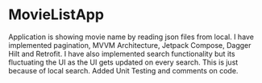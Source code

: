 # MovieListApp
Application is showing movie name by reading json files from local.
I have implemented
pagination,
MVVM Architecture,
Jetpack Compose,
Dagger Hilt and
Retrofit.
I have also implemented search functionality but its fluctuating the UI as the UI gets updated on every search.
This is just because of local search.
Added Unit Testing and comments on code.
